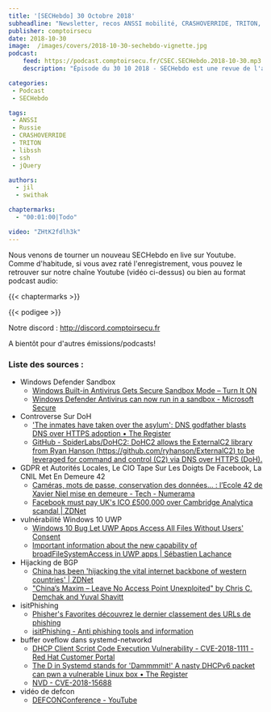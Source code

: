 ```yaml
---
title: '[SECHebdo] 30 Octobre 2018'
subheadline: "Newsletter, recos ANSSI mobilité, CRASHOVERRIDE, TRITON, libssh, Blueimp jQuery File Upload, etc."
publisher: comptoirsecu
date: 2018-10-30
image:  /images/covers/2018-10-30-sechebdo-vignette.jpg
podcast:
    feed: https://podcast.comptoirsecu.fr/CSEC.SECHebdo.2018-10-30.mp3
    description: "Épisode du 30 10 2018 - SECHebdo est une revue de l'actualité cybersécurité réalisée en live sur Youtube, généralement le mardi soir."

categories:
 - Podcast
 - SECHebdo

tags:
 - ANSSI
 - Russie
 - CRASHOVERRIDE
 - TRITON
 - libssh
 - ssh 
 - jQuery

authors:
  - jil
  - swithak

chaptermarks:
  - "00:01:00|Todo"

video: "ZHtK2fdlh3k"
---
```


Nous venons de tourner un nouveau SECHebdo en live sur Youtube. Comme d'habitude, si vous avez raté l'enregistrement, vous pouvez le retrouver sur notre chaîne Youtube (vidéo ci-dessus) ou bien au format podcast audio:

{{< chaptermarks >}}

{{< podigee >}}

Notre discord : <http://discord.comptoirsecu.fr>

A bientôt pour d'autres émissions/podcasts!

### Liste des sources :

*  Windows Defender Sandbox
	* [Windows Built-in Antivirus Gets Secure Sandbox Mode – Turn It ON](https://thehackernews.com/2018/10/windows-defender-antivirus-sandbox.html)
	* [Windows Defender Antivirus can now run in a sandbox - Microsoft Secure](https://cloudblogs.microsoft.com/microsoftsecure/2018/10/26/windows-defender-antivirus-can-now-run-in-a-sandbox/)
*  Controverse Sur DoH
	* ['The inmates have taken over the asylum': DNS godfather blasts DNS over HTTPS adoption • The Register](https://www.theregister.co.uk/2018/10/23/paul_vixie_slaps_doh_as_dns_privacy_feature_becomes_a_standard/)
	* [GitHub - SpiderLabs/DoHC2: DoHC2 allows the ExternalC2 library from Ryan Hanson (https://github.com/ryhanson/ExternalC2) to be leveraged for command and control (C2) via DNS over HTTPS (DoH).](https://github.com/SpiderLabs/DoHC2)
* GDPR et Autorités Locales, Le CIO Tape Sur Les Doigts De Facebook, La CNIL Met En Demeure 42
	* [Caméras, mots de passe, conservation des données... : l’Ecole 42 de Xavier Niel mise en demeure - Tech - Numerama](https://www.numerama.com/tech/435731-cameras-mots-de-passe-conservation-des-donnees-lecole-42-mise-en-demeure.html)
	* [Facebook must pay UK's ICO £500,000 over Cambridge Analytica scandal | ZDNet](https://www.zdnet.com/article/facebook-must-pay-uks-ico-500000-over-cambridge-analytica-scandal/)
*  vulnérabilité Windows 10 UWP
	* [Windows 10 Bug Let UWP Apps Access All Files Without Users' Consent](https://thehackernews.com/2018/10/windows10-uwp-apps.html)
	* [Important information about the new capability of broadFileSystemAccess in UWP apps | Sébastien Lachance](http://www.dotnetapp.com/?p=438)
*  Hijacking de BGP
	* [China has been 'hijacking the vital internet backbone of western countries' | ZDNet](https://www.zdnet.com/article/china-has-been-hijacking-the-vital-internet-backbone-of-western-countries/)
	* ["China’s Maxim – Leave No Access Point Unexploited" by Chris C. Demchak and Yuval Shavitt](https://scholarcommons.usf.edu/mca/vol3/iss1/7/)
*  isitPhishing
	* [Phisher's Favorites découvrez le dernier classement des URLs de phishing](https://www.vadesecure.com/fr/microsoft-decroche-la-premiere-place-de-notre-nouveau-classement-phishers-favorites/)
	* [isitPhishing - Anti phishing tools and information](https://www.isitphishing.ai/)
*  buffer oveflow dans systemd-networkd
	* [DHCP Client Script Code Execution Vulnerability - CVE-2018-1111 - Red Hat Customer Portal](https://access.redhat.com/security/vulnerabilities/3442151)
	* [The D in Systemd stands for 'Dammmmit!' A nasty DHCPv6 packet can pwn a vulnerable Linux box • The Register](https://www.theregister.co.uk/2018/10/26/systemd_dhcpv6_rce/)
	* [NVD - CVE-2018-15688](https://nvd.nist.gov/vuln/detail/CVE-2018-15688)
*  vidéo de defcon
	* [DEFCONConference - YouTube](https://www.youtube.com/user/DEFCONConference/videos)
